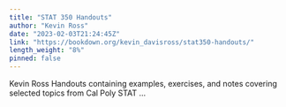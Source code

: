 ```yaml
---
title: "STAT 350 Handouts"
author: "Kevin Ross"
date: "2023-02-03T21:24:45Z"
link: "https://bookdown.org/kevin_davisross/stat350-handouts/"
length_weight: "8%"
pinned: false
---
```


Kevin Ross Handouts containing examples, exercises, and notes covering selected topics from Cal Poly STAT ...
